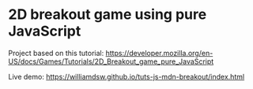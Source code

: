 # 2D breakout game using pure JavaScript

Project based on this tutorial: https://developer.mozilla.org/en-US/docs/Games/Tutorials/2D_Breakout_game_pure_JavaScript


Live demo: https://williamdsw.github.io/tuts-js-mdn-breakout/index.html
